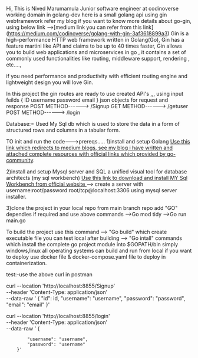 Hi, This is Nived Marumamula Junior software engineer at codinoverse
working domain in golang-dev
here is a small golang api using gin webframework refer my blog if you want to know more details about go-gin, using below link
-->[medium link you can refer from this link]
(https://medium.com/codinoverse/golang-with-gin-3af3618899a3)
Gin is a high-performance HTTP web framework written in Golang(Go), Gin has a feature martini like API and claims to be up to 40 times faster, Gin allows you to build web applications and microservices in go , it contains a set of commonly used functionalities like routing, middleware support, rendering , etc.…, 

if you need performance and productivity with efficient routing engine and lightweight design you will love Gin.

In this project the gin routes are ready to use
created API's ,,,
using input feilds {
                        ID 
                        username
                        password
                        email
                    }
json objects for request and response 
POST METHOD------> /Signup
GET METHOD------> /getuser
POST METHOD------> /login


Database:=
Used My Sql db which is used to store the data in a form of structured rows and columns in a tabular form.

TO init and run the code--->prereqs.....
1)install and setup Golang 
    [Use this link which redirects to medium blogs, see my blog i have written and attached complete resources with official links which provided by go-community](https://medium.com/codinoverse/local-setup-to-install-go-lang-for-windows-8555ad6299ee).

2)install and setup Mysql server and SQL a unified visual tool for database architects (my sql workbench)
    [Use this link to download and install MY Sql Workbench from official website ](https://www.mysql.com/products/workbench/)
    --> create a server with username:root/password:root/tcp@localhost:3306 using mysql server installer.

3)clone the project in your local repo from main branch repo add "GO" dependies if required and use above commands 
    -->Go mod tidy
    -->Go run main.go

To build the project use this command --> "Go build" which create executable file you can test local after building
--> "Go intall" commands which install the complete go project module into $GOPATH/bin simply windows,linux all operating systems can 
build and run from local if you want to deploy use docker file & docker-compose.yaml file to deploy in containerization. 



test:-use the above curl in postman



curl --location 'http://localhost:8855/Signup' \
--header 'Content-Type: application/json' \
--data-raw ' {
             "id": id,
            "username": "username",
            "password": "password",
            "email": "email"
        }'



curl --location 'http://localhost:8855/login' \
--header 'Content-Type: application/json' \
--data-raw ' {
            
            "username": "username",
            "password": "username"
        }'



